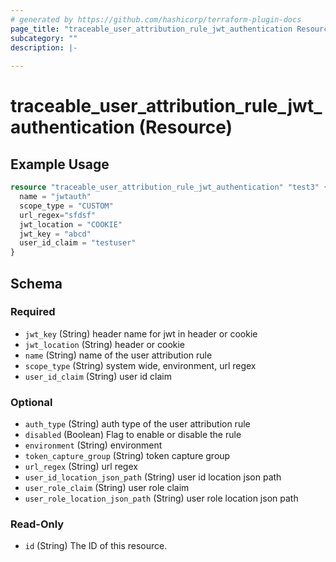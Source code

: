```yaml
---
# generated by https://github.com/hashicorp/terraform-plugin-docs
page_title: "traceable_user_attribution_rule_jwt_authentication Resource - terraform-provider-traceable"
subcategory: ""
description: |-
  
---
```


# traceable_user_attribution_rule_jwt_authentication (Resource)



## Example Usage

```terraform
resource "traceable_user_attribution_rule_jwt_authentication" "test3" {
  name = "jwtauth"
  scope_type = "CUSTOM"
  url_regex="sfdsf"
  jwt_location = "COOKIE"
  jwt_key = "abcd"
  user_id_claim = "testuser"
}
```

<!-- schema generated by tfplugindocs -->
## Schema

### Required

- `jwt_key` (String) header name for jwt in header or cookie
- `jwt_location` (String) header or cookie
- `name` (String) name of the user attribution rule
- `scope_type` (String) system wide, environment, url regex
- `user_id_claim` (String) user id claim

### Optional

- `auth_type` (String) auth type of the user attribution rule
- `disabled` (Boolean) Flag to enable or disable the rule
- `environment` (String) environment
- `token_capture_group` (String) token capture group
- `url_regex` (String) url regex
- `user_id_location_json_path` (String) user id location json path
- `user_role_claim` (String) user role claim
- `user_role_location_json_path` (String) user role location json path

### Read-Only

- `id` (String) The ID of this resource.
